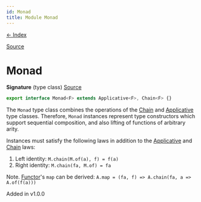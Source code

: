 ```yaml
---
id: Monad
title: Module Monad
---
```


[← Index](.)

[Source](https://github.com/gcanti/fp-ts/blob/master/src/Monad.ts)

# Monad

**Signature** (type class) [Source](https://github.com/gcanti/fp-ts/blob/master/src/Monad.ts#L21-L21)

```ts
export interface Monad<F> extends Applicative<F>, Chain<F> {}
```

The `Monad` type class combines the operations of the [Chain](./Chain.md) and
[Applicative](./Applicative.md) type classes. Therefore, `Monad` instances represent type
constructors which support sequential composition, and also lifting of
functions of arbitrary arity.

Instances must satisfy the following laws in addition to the [Applicative](./Applicative.md) and [Chain](./Chain.md) laws:

1. Left identity: `M.chain(M.of(a), f) = f(a)`
2. Right identity: `M.chain(fa, M.of) = fa`

Note. [Functor](./Functor.md)'s `map` can be derived: `A.map = (fa, f) => A.chain(fa, a => A.of(f(a)))`

Added in v1.0.0
